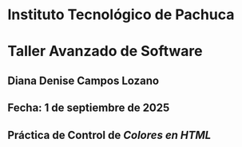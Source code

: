 # Instituto Tecnológico de Pachuca
# Taller Avanzado de Software 
## Diana Denise Campos Lozano
## Fecha: 1 de septiembre de 2025
## Práctica de Control de *Colores en HTML*
